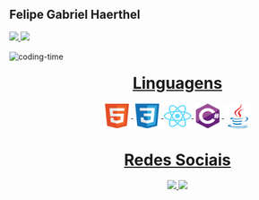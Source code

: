## Felipe Gabriel Haerthel
 <a href="https://github.com/kaiquiBenevenutti">
  <img height="190em" src="https://github-readme-stats.vercel.app/api?username=FelipeGabrielH&show_icons=true&theme=dark&"/>

  <img height="190em" src="https://github-readme-stats.vercel.app/api/top-langs/?username=FelipeGabrielH&layout=compact&langs_count=11&theme=dark"/>

<div  align="center"> 
  <div style="display: inline_block"><br>
    <img align="left" height="250" alt="coding-time" src="code.gif">
    <h1 align="center">Linguagens</h1>
    <img align="center" height="45" width="50" alt="html-icon" src="https://raw.githubusercontent.com/devicons/devicon/master/icons/html5/html5-original.svg">
    <img align="center" height="45" width="50" alt="css-icon" src="https://raw.githubusercontent.com/devicons/devicon/master/icons/css3/css3-original.svg">
    <img align="center" height="45" width="50" alt="css-icon" src="https://raw.githubusercontent.com/devicons/devicon/master/icons/react/react-original.svg">
    <img align="center" height="45" width="50" alt="java-icon" src="https://raw.githubusercontent.com/devicons/devicon/master/icons/csharp/csharp-original.svg">
    <img align="center" height="45" width="50" alt="java-icon" src="https://raw.githubusercontent.com/devicons/devicon/master/icons/java/java-original.svg">
   </div>
    
  
  <h1 align="center">Redes Sociais</h1>
    </a>
    <a href = "https://www.linkedin.com/in/felipe-gabriel-haerthel-b47b3a27a/">
      <img width="112" src="https://img.shields.io/badge/LinkedIn-0077B5?style=for-the-badge&logo=linkedin&logoColor=white">
    </a>
    <a href = "https://www.instagram.com/felipegabrielhaerthel">
      <img width="122" src="https://img.shields.io/badge/Instagram-E4405F?style=for-the-badge&logo=instagram&logoColor=white">
    </a>
</div>
